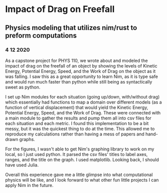 # Impact of Drag on Freefall
## Physics modeling that utilizes nim/rust to preform computations
### 4 12 2020

As a capstone project for PHYS 110, we wrote about and modeled the impact of drag on the freefall of an object by showing the levels of Kinetic Energy, Potential Energy, Speed, and the Work of Drag on the object as it was falling. I saw this as a great opportunity to learn Nim, as it is type safe and would run much faster than python while still being as syntactically sweet as python.

I set up Nim modules for each situation (going up/down, with/without drag) which essentially had functions to map a domain over different models (as a function of vertical displacement) that would yield the Kinetic Energy, Potential Energy, Speed, and the Work of Drag. These were connected with a main module to gather the results and pump them all into csv files for each situation and each metric. I found this implementation to be a bit messy, but it was the quickest thing to do at the time. This allowed me to reproduce my calculations rather than having a mess of papers and hand-drawn graphs.

For the figures, I wasn't able to get Nim's graphing library to work on my local, so I just used python. It parsed the csv files' titles to label axes, ranges, and the title on the graph. I used matplotlib. Looking back, I should have used Julia.

Overall this experience gave me a little glimpse into what computational physics will be like, and I look forward to what other fun little projects I can apply Nim in the future.
